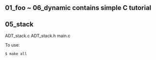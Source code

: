 ## 01_foo ~ 06_dynamic contains simple C tutorial  
## 05_stack  

ADT_stack.c
ADT_stack.h
main.c

To use:  

```{.bash}
$ make all
```